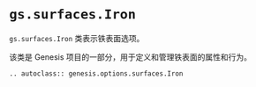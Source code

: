 # `gs.surfaces.Iron`

`gs.surfaces.Iron` 类表示铁表面选项。

该类是 Genesis 项目的一部分，用于定义和管理铁表面的属性和行为。

```{eval-rst}  
.. autoclass:: genesis.options.surfaces.Iron
```
